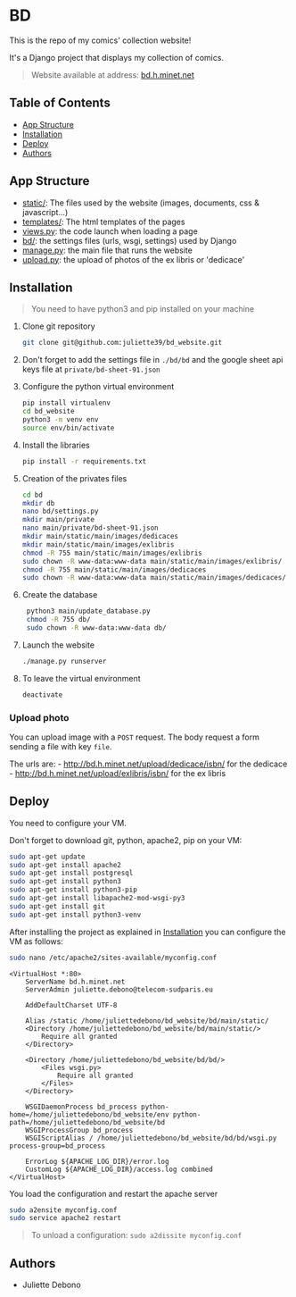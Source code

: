 # BD

This is the repo of my comics' collection website!

It's a Django project that displays my collection of comics.

> Website available at address: [bd.h.minet.net](http://bd.h.minet.net)

## Table of Contents

- [App Structure](#app-structure)
- [Installation](#installation)
- [Deploy](#deploy)
- [Authors](#authors)

## App Structure

- [static/](bd/main/static): The files used by the website (images, documents, css & javascript…)
- [templates/](bd/main/templates): The html templates of the pages
- [views.py](bd/main/views.py): the code launch when loading a page
- [bd/](bd/bd): the settings files (urls, wsgi, settings) used by Django
- [manage.py](bd/manage.py): the main file that runs the website
- [upload.py](bd/main/upload_photo.py): the upload of photos of the ex libris or 'dedicace'

## Installation

> You need to have python3 and pip installed on your machine

1. Clone git repository

    ```bash
    git clone git@github.com:juliette39/bd_website.git
    ```

2. Don't forget to add the settings file in `./bd/bd` and the google sheet api keys file at `private/bd-sheet-91.json`

3. Configure the python virtual environment

    ```bash
    pip install virtualenv
    cd bd_website
    python3 -m venv env
    source env/bin/activate
    ```
   
4. Install the libraries

    ```bash
    pip install -r requirements.txt
   ```

5. Creation of the privates files

    ```bash
    cd bd
    mkdir db
    nano bd/settings.py
    mkdir main/private
    nano main/private/bd-sheet-91.json
    mkdir main/static/main/images/dedicaces
    mkdir main/static/main/images/exlibris
    chmod -R 755 main/static/main/images/exlibris
    sudo chown -R www-data:www-data main/static/main/images/exlibris/
    chmod -R 755 main/static/main/images/dedicaces
    sudo chown -R www-data:www-data main/static/main/images/dedicaces/
    ```
   
6. Create the database

   ```bash
    python3 main/update_database.py
    chmod -R 755 db/
    sudo chown -R www-data:www-data db/
   ```

7. Launch the website

    ```bash
    ./manage.py runserver
    ```
8. To leave the virtual environment
    ```bash
    deactivate
    ```
### Upload photo

You can upload image with a `POST` request.
The body request a form sending a file with key `file`.

   The urls are:
      - http://bd.h.minet.net/upload/dedicace/isbn/ for the dedicace
      - http://bd.h.minet.net/upload/exlibris/isbn/ for the ex libris

## Deploy

You need to configure your VM.

Don't forget to download git, python, apache2, pip on your VM:
    
```bash
sudo apt-get update
sudo apt-get install apache2
sudo apt-get install postgresql
sudo apt-get install python3
sudo apt-get install python3-pip
sudo apt-get install libapache2-mod-wsgi-py3
sudo apt-get install git
sudo apt-get install python3-venv
```

After installing the project as explained in [Installation](#installation)
you can configure the VM as follows:

```bash
sudo nano /etc/apache2/sites-available/myconfig.conf
```

```
<VirtualHost *:80>
    ServerName bd.h.minet.net
    ServerAdmin juliette.debono@telecom-sudparis.eu

    AddDefaultCharset UTF-8

    Alias /static /home/juliettedebono/bd_website/bd/main/static/
    <Directory /home/juliettedebono/bd_website/bd/main/static/>
        Require all granted
    </Directory>

    <Directory /home/juliettedebono/bd_website/bd/bd/>
        <Files wsgi.py>
            Require all granted
        </Files>
    </Directory>

    WSGIDaemonProcess bd_process python-home=/home/juliettedebono/bd_website/env python-path=/home/juliettedebono/bd_website/bd
    WSGIProcessGroup bd_process
    WSGIScriptAlias / /home/juliettedebono/bd_website/bd/bd/wsgi.py process-group=bd_process

    ErrorLog ${APACHE_LOG_DIR}/error.log
    CustomLog ${APACHE_LOG_DIR}/access.log combined
</VirtualHost>
```

You load the configuration and restart the apache server
```bash
sudo a2ensite myconfig.conf
sudo service apache2 restart
```

> To unload a configuration: `sudo a2dissite myconfig.conf`

## Authors

- Juliette Debono
